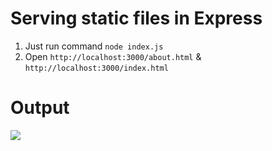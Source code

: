 # Serving static files in Express

1. Just run command `node index.js`
2. Open `http://localhost:3000/about.html` & `http://localhost:3000/index.html`

# Output

![](https://i.ibb.co/61cNV5b/Screenshot-from-2019-06-29-18-33-20.png)
